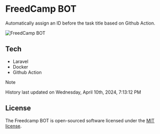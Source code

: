 # FreedCamp BOT

Automatically assign an ID before the task title based on Github Action.

![FreedCamp BOT](https://repository-images.githubusercontent.com/737932867/7d34798b-2680-471c-b089-a78a718d3d6a)

## Tech

- Laravel
- Docker
- Github Action

> [!NOTE]  
> History last updated on Wednesday, April 10th, 2024, 7:13:12 PM

## License

The Freedcamp BOT is open-sourced software licensed under the [MIT license](https://opensource.org/licenses/MIT).
